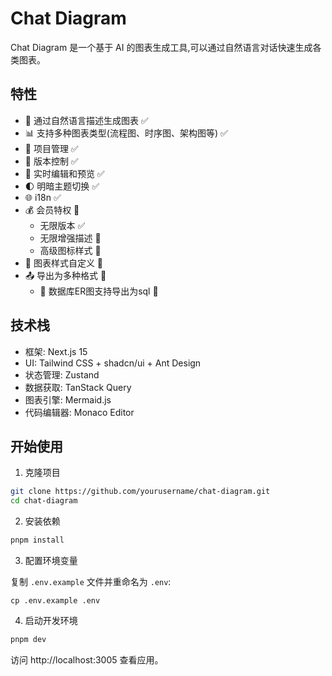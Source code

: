 

# Chat Diagram

Chat Diagram 是一个基于 AI 的图表生成工具,可以通过自然语言对话快速生成各类图表。

## 特性

- 💬 通过自然语言描述生成图表 ✅
- 📊 支持多种图表类型(流程图、时序图、架构图等) ✅
- 📁 项目管理 ✅
- 🔄 版本控制 ✅
- 📝 实时编辑和预览 ✅
- 🌓 明暗主题切换 ✅
- 🌐 i18n ✅
- 💰 会员特权 🚧
  - 无限版本 ✅
  - 无限增强描述 🚧
  - 高级图标样式 🚧
- 🎨 图表样式自定义 🚧
- 📤 导出为多种格式 🚧
  - 💾 数据库ER图支持导出为sql 🚧

## 技术栈

- 框架: Next.js 15
- UI: Tailwind CSS + shadcn/ui + Ant Design
- 状态管理: Zustand
- 数据获取: TanStack Query
- 图表引擎: Mermaid.js
- 代码编辑器: Monaco Editor

## 开始使用

1. 克隆项目
```bash
git clone https://github.com/yourusername/chat-diagram.git
cd chat-diagram
```
2. 安装依赖
```bash
pnpm install
```
3. 配置环境变量

复制 `.env.example` 文件并重命名为 `.env`:
```
cp .env.example .env
```
4. 启动开发环境
```bash
pnpm dev
```
访问 http://localhost:3005 查看应用。


